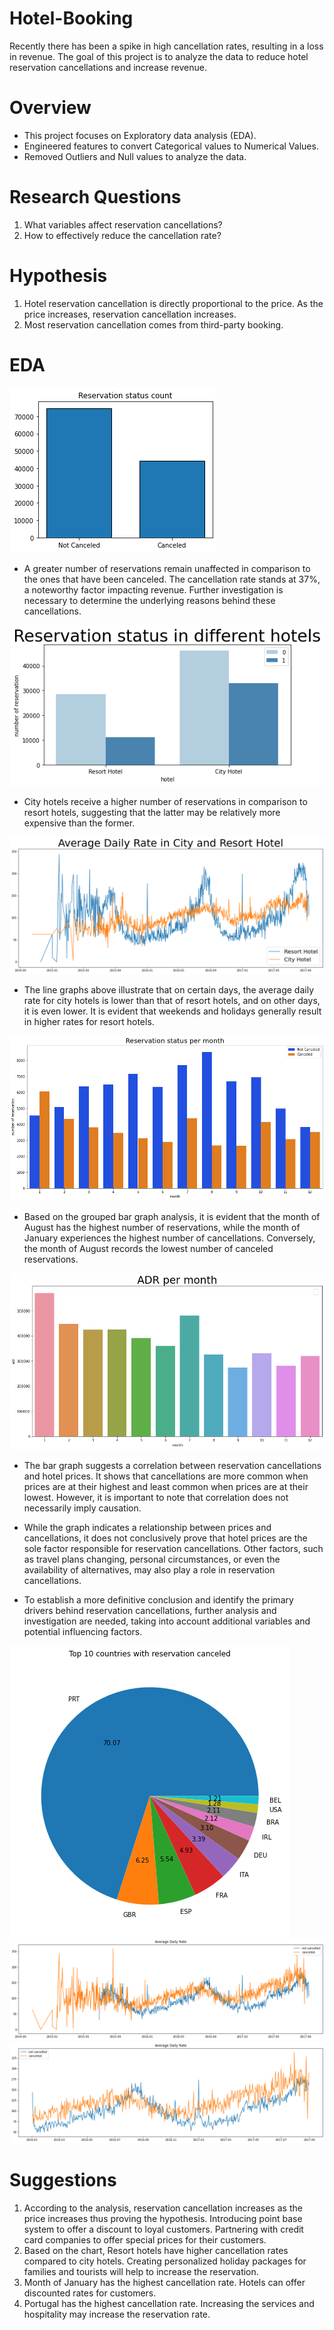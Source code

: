 # Hotel-Booking
Recently there has been a spike in high cancellation rates, resulting in a loss in revenue. The goal of this project is to analyze the data to reduce hotel reservation cancellations and increase revenue.

# Overview
* This project focuses on Exploratory data analysis (EDA).
* Engineered features to convert Categorical values to Numerical Values.
* Removed Outliers and Null values to analyze the data.

# Research Questions
1. What variables affect reservation cancellations?
2. How to effectively reduce the cancellation rate?
   
# Hypothesis
1. Hotel reservation cancellation is directly proportional to the price. As the price increases, reservation cancellation increases.
2. Most reservation cancellation comes from third-party booking.

# EDA

![alt text](https://github.com/Anupdavda/Hotel-Booking/blob/470ac63db146b4436331e8f15333e126e60c3818/graphs/1.png "Histogram of features")
* A greater number of reservations remain unaffected in comparison to the ones that have been canceled. The cancellation rate stands at 37%, a noteworthy factor impacting revenue. Further investigation is necessary to determine the underlying reasons behind these cancellations.
  
![alt text](https://github.com/Anupdavda/Hotel-Booking/blob/470ac63db146b4436331e8f15333e126e60c3818/graphs/2.png "Histogram of features")
* City hotels receive a higher number of reservations in comparison to resort hotels, suggesting that the latter may be relatively more expensive than the former.
  
![alt text](https://github.com/Anupdavda/Hotel-Booking/blob/470ac63db146b4436331e8f15333e126e60c3818/graphs/3.png "Box Plot Showing Outliers")
* The line graphs above illustrate that on certain days, the average daily rate for city hotels is lower than that of resort hotels, and on other days, it is even lower. It is evident that weekends and holidays generally result in higher rates for resort hotels.
  
![alt text](https://github.com/Anupdavda/Hotel-Booking/blob/470ac63db146b4436331e8f15333e126e60c3818/graphs/4.png "Correlation")
* Based on the grouped bar graph analysis, it is evident that the month of August has the highest number of reservations, while the month of January experiences the highest number of cancellations. Conversely, the month of August records the lowest number of canceled reservations.
  
![alt text](https://github.com/Anupdavda/Hotel-Booking/blob/470ac63db146b4436331e8f15333e126e60c3818/graphs/5.png "Histogram of features")
* The bar graph suggests a correlation between reservation cancellations and hotel prices. It shows that cancellations are more common when prices are at their highest and least common when prices are at their lowest. However, it is important to note that correlation does not necessarily imply causation.

* While the graph indicates a relationship between prices and cancellations, it does not conclusively prove that hotel prices are the sole factor responsible for reservation cancellations. Other factors, such as travel plans changing, personal circumstances, or even the availability of alternatives, may also play a role in reservation cancellations.

* To establish a more definitive conclusion and identify the primary drivers behind reservation cancellations, further analysis and investigation are needed, taking into account additional variables and potential influencing factors.

![alt text](https://github.com/Anupdavda/Hotel-Booking/blob/470ac63db146b4436331e8f15333e126e60c3818/graphs/6.png "Histogram of features")
![alt text](https://github.com/Anupdavda/Hotel-Booking/blob/470ac63db146b4436331e8f15333e126e60c3818/graphs/7.png "Box Plot Showing Outliers")
![alt text](https://github.com/Anupdavda/Hotel-Booking/blob/470ac63db146b4436331e8f15333e126e60c3818/graphs/8.png "Correlation")


# Suggestions
1. According to the analysis, reservation cancellation increases as the price increases thus proving the hypothesis. Introducing point base system to offer a discount to loyal customers. Partnering with credit card companies to offer special prices for their customers.
2. Based on the chart, Resort hotels have higher cancellation rates compared to city hotels. Creating personalized holiday packages for families and tourists will help to increase the reservation.
3. Month of January has the highest cancellation rate. Hotels can offer discounted rates for customers.
4. Portugal has the highest cancellation rate. Increasing the services and hospitality may increase the reservation rate.
